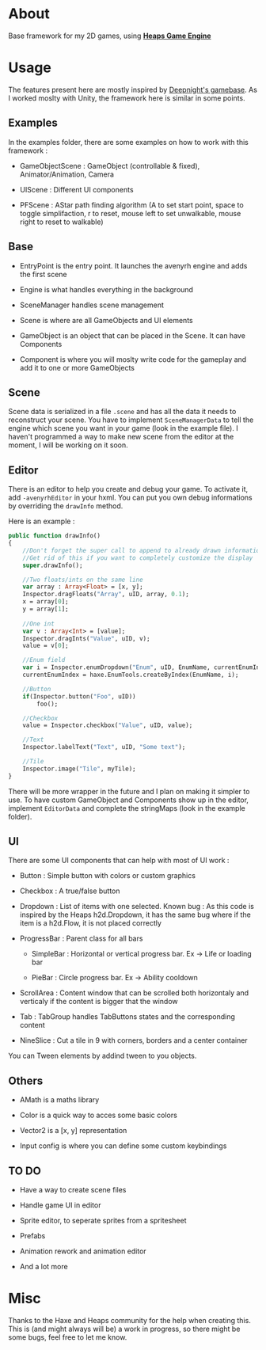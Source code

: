 # About

Base framework for my 2D games, using [**Heaps Game Engine**](https://heaps.io)


# Usage

The features present here are mostly inspired by [Deepnight's gamebase](https://github.com/deepnight/gameBase).
As I worked moslty with Unity, the framework here is similar in some points.


## Examples

In the examples folder, there are some examples on how to work with this framework :

- GameObjectScene : GameObject (controllable & fixed), Animator/Animation, Camera

- UIScene : Different UI components

- PFScene : AStar path finding algorithm (A to set start point, space to toggle simplifaction, r to reset, mouse left to set unwalkable, mouse right to reset to walkable)


## Base

- EntryPoint is the entry point. It launches the avenyrh engine and adds the first scene

- Engine is what handles everything in the background

- SceneManager handles scene management

- Scene is where are all GameObjects and UI elements

- GameObject is an object that can be placed in the Scene. It can have Components

- Component is where you will moslty write code for the gameplay and add it to one or more GameObjects


## Scene

Scene data is serialized in a file ```.scene``` and has all the data it needs to reconstruct your scene.
You have to implement ```SceneManagerData``` to tell the engine which scene you want in your game (look in the example file).
I haven't programmed a way to make new scene from the editor at the moment, I will be working on it soon.


## Editor

There is an editor to help you create and debug your game. To activate it, add ```-avenyrhEditor``` in your hxml.
You can put you own debug informations by overriding the `drawInfo` method.

Here is an example :
```haxe
public function drawInfo()
{
    //Don't forget the super call to append to already drawn informations
    //Get rid of this if you want to completely customize the display
    super.drawInfo();

    //Two floats/ints on the same line
    var array : Array<Float> = [x, y];
    Inspector.dragFloats("Array", uID, array, 0.1);
    x = array[0];
    y = array[1];
    
    //One int
    var v : Array<Int> = [value];
    Inspector.dragInts("Value", uID, v);
    value = v[0];

	//Enum field
    var i = Inspector.enumDropdown("Enum", uID, EnumName, currentEnumIndex);
    currentEnumIndex = haxe.EnumTools.createByIndex(EnumName, i);

	//Button
	if(Inspector.button("Foo", uID))
        foo();

	//Checkbox
	value = Inspector.checkbox("Value", uID, value);

	//Text
    Inspector.labelText("Text", uID, "Some text");

    //Tile
    Inspector.image("Tile", myTile);
}
```

There will be more wrapper in the future and I plan on making it simpler to use.
To have custom GameObject and Components show up in the editor, implement ```EditorData``` and complete the stringMaps (look in the example folder).


## UI
There are some UI components that can help with most of UI work :

- Button : Simple button with colors or custom graphics

- Checkbox : A true/false button

- Dropdown : List of items with one selected. Known bug : As this code is inspired by the Heaps h2d.Dropdown, it has the same bug where if the item is a h2d.Flow, it is not placed correctly

- ProgressBar : Parent class for all bars

	- SimpleBar : Horizontal or vertical progress bar. Ex -> Life or loading bar
	
	- PieBar : Circle progress bar. Ex -> Ability cooldown

- ScrollArea : Content window that can be scrolled both horizontaly and verticaly if the content is bigger that the window

- Tab : TabGroup handles TabButtons states and the corresponding content

- NineSlice : Cut a tile in 9 with corners, borders and a center container

You can Tween elements by addind tween to you objects.


## Others

- AMath is a maths library

- Color is a quick way to acces some basic colors

- Vector2 is a [x, y] representation

- Input config is where you can define some custom keybindings


## TO DO

- Have a way to create scene files

- Handle game UI in editor

- Sprite editor, to seperate sprites from a spritesheet

- Prefabs

- Animation rework and animation editor

- And a lot more


# Misc

Thanks to the Haxe and Heaps community for the help when creating this.
This is (and might always will be) a work in progress, so there might be some bugs, feel free to let me know.